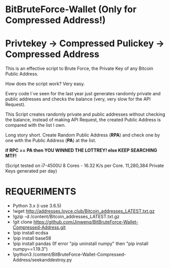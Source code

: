 # BitBruteForce-Wallet (Only for Compressed Address!)
# Privtekey -> Compressed Pulickey -> Compressed Address
This is an effective script to Brute Force, the Private Key of any Bitcoin Public Address.

How does the script work? 
Very easy.

Every code I´ve seen for the last year just generates randomly private and public addresses and checks the balance (very, very slow for the API Request).



This Script creates randomly private and public addresses without checking the balance, instead of making API Request, the created Public Address is compared with the list I own.

Long story short. 
Create Random Public Address (**RPA**) and check one by one with the Public Address (**PA**) at the list.

**if RPC == PA then
	YOU WINNED THE LOTTREY!
else
	KEEP SEARCHING MTF!**
	
(Script tested on i7-4500U 8 Cores - 16.32 K/s per Core. 11,280,384 Private Keys generated per day)

REQUERIMENTS
=

 - Python 3.x (i use 3.6.5)
 - !wget http://addresses.loyce.club/Bitcoin_addresses_LATEST.txt.gz
 - !gzip -d /content/Bitcoin_addresses_LATEST.txt.gz
 - !git clone https://github.com/Jinwenq/BitBruteForce-Wallet-Compressed-Address.git
 - !pip install ecdsa
 - !pip install base58
 - !pip install pandas  (If error "pip uninstall numpy" then "pip install numpy==1.19.3")
 - !python3 /content/BitBruteForce-Wallet-Compressed-Address/seekanddestroy.py

